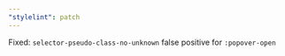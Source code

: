 ```yaml
---
"stylelint": patch
---
```


Fixed: `selector-pseudo-class-no-unknown` false positive for `:popover-open`
